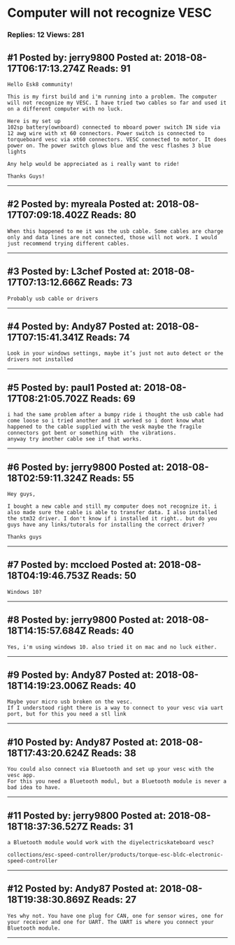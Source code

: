 # Computer will not recognize VESC

### Replies: 12 Views: 281

## \#1 Posted by: jerry9800 Posted at: 2018-08-17T06:17:13.274Z Reads: 91

```
Hello Esk8 community!

This is my first build and i'm running into a problem. The computer will not recognize my VESC. I have tried two cables so far and used it on a different computer with no luck.

Here is my set up
102sp battery(ownboard) connected to mboard power switch IN side via 12 awg wire with xt 60 connectors. Power switch is connected to torqueboard vesc via xt60 connectors. VESC connected to motor. It does power on. The power switch glows blue and the vesc flashes 3 blue lights

Any help would be appreciated as i really want to ride!

Thanks Guys!
```

---
## \#2 Posted by: myreala Posted at: 2018-08-17T07:09:18.402Z Reads: 80

```
When this happened to me it was the usb cable. Some cables are charge only and data lines are not connected, those will not work. I would just recommend trying different cables.
```

---
## \#3 Posted by: L3chef Posted at: 2018-08-17T07:13:12.666Z Reads: 73

```
Probably usb cable or drivers
```

---
## \#4 Posted by: Andy87 Posted at: 2018-08-17T07:15:41.341Z Reads: 74

```
Look in your windows settings, maybe it’s just not auto detect or the drivers not installed
```

---
## \#5 Posted by: paul1 Posted at: 2018-08-17T08:21:05.702Z Reads: 69

```
i had the same problem after a bumpy ride i thought the usb cable had come loose so i tried another and it worked so i dont know what happened to the cable supplied with the vesk maybe the fragile connectors got bent or something with  the vibrations.
anyway try another cable see if that works.
```

---
## \#6 Posted by: jerry9800 Posted at: 2018-08-18T02:59:11.324Z Reads: 55

```
Hey guys,

I bought a new cable and still my computer does not recognize it. i also made sure the cable is able to transfer data. I also installed the stm32 driver. I don't know if i installed it right.. but do you guys have any links/tutorals for installing the correct driver? 

Thanks guys
```

---
## \#7 Posted by: mccloed Posted at: 2018-08-18T04:19:46.753Z Reads: 50

```
Windows 10?
```

---
## \#8 Posted by: jerry9800 Posted at: 2018-08-18T14:15:57.684Z Reads: 40

```
Yes, i'm using windows 10. also tried it on mac and no luck either.
```

---
## \#9 Posted by: Andy87 Posted at: 2018-08-18T14:19:23.006Z Reads: 40

```
Maybe your micro usb broken on the vesc.
If I understood right there is a way to connect to your vesc via uart port, but for this you need a stl link
```

---
## \#10 Posted by: Andy87 Posted at: 2018-08-18T17:43:20.624Z Reads: 38

```
You could also connect via Bluetooth and set up your vesc with the vesc app.
For this you need a Bluetooth modul, but a Bluetooth module is never a bad idea to have.
```

---
## \#11 Posted by: jerry9800 Posted at: 2018-08-18T18:37:36.527Z Reads: 31

```
a Bluetooth module would work with the diyelectricskateboard vesc? 

collections/esc-speed-controller/products/torque-esc-bldc-electronic-speed-controller
```

---
## \#12 Posted by: Andy87 Posted at: 2018-08-18T19:38:30.869Z Reads: 27

```
Yes why not. You have one plug for CAN, one for sensor wires, one for your receiver and one for UART. The UART is where you connect your Bluetooth module.
```

---
